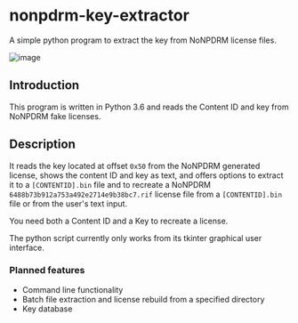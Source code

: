 # nonpdrm-key-extractor
A simple python program to extract the key from NoNPDRM license files.

![image](https://user-images.githubusercontent.com/17756301/30679170-ec33124c-9e6d-11e7-809d-bff9e9185aae.png)

## Introduction
This program is written in Python 3.6 and reads the Content ID and key from NoNPDRM fake licenses.

## Description
It reads the key located at offset `0x50` from the NoNPDRM generated license, shows the content ID and key as text, and offers options to extract it to a `[CONTENTID].bin` file and to recreate a NoNPDRM `6488b73b912a753a492e2714e9b38bc7.rif` license file from a `[CONTENTID].bin` file or from the user's text input.

You need both a Content ID and a Key to recreate a license.

The python script currently only works from its tkinter graphical user interface.

### Planned features
* Command line functionality
* Batch file extraction and license rebuild from a specified directory
* Key database
